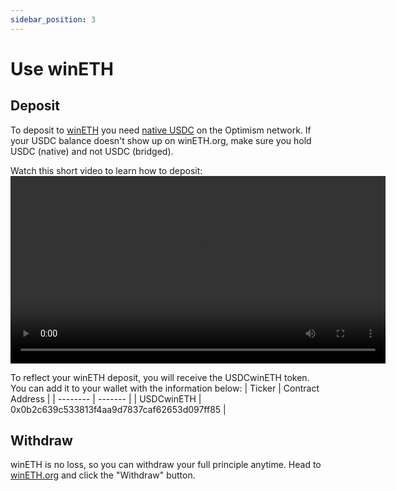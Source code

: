 ```yaml
---
sidebar_position: 3
---
```



# Use winETH

## Deposit
To deposit to [winETH](https://wineth.org/) you need [native USDC](https://optimistic.etherscan.io/token/0x0b2c639c533813f4aa9d7837caf62653d097ff85) on the Optimism network. If your USDC balance doesn't show up on winETH.org, make sure you hold USDC (native) and not USDC (bridged).

Watch this short video to learn how to deposit:
<video controls width="600">
<source src="/videos/wineth-deposit.mp4" type="video/mp4"/>
Your browser does not support the video tag.
</video>

To reflect your winETH deposit, you will receive the USDCwinETH token. You can add it to your wallet with the information below:
| Ticker | Contract Address | 
| -------- | ------- |
| USDCwinETH | 0x0b2c639c533813f4aa9d7837caf62653d097ff85 | 

## Withdraw
winETH is no loss, so you can withdraw your full principle anytime. Head to [winETH.org](https://winETH.org) and click the "Withdraw" button. 
